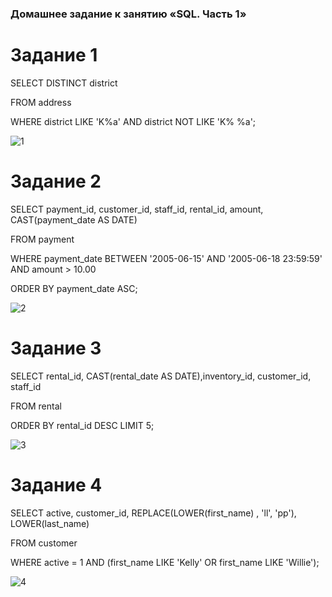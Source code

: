 ### Домашнее задание к занятию «SQL. Часть 1»

# Задание 1

SELECT DISTINCT district

FROM address

WHERE district LIKE 'K%a' AND district NOT LIKE 'K% %a';

![1](https://github.com/Niko1a/lebedev/assets/110035244/22ad5c25-e4c5-4872-83f1-2e9ee6009711)

# Задание 2

SELECT payment_id, customer_id, staff_id, rental_id, amount, CAST(payment_date AS DATE)

FROM payment

WHERE payment_date BETWEEN  '2005-06-15' AND '2005-06-18 23:59:59' AND amount > 10.00

ORDER BY payment_date  ASC;

![2](https://github.com/Niko1a/lebedev/assets/110035244/25e40e01-2f3d-4f07-a964-92d0115fdee0)

# Задание 3

SELECT rental_id, CAST(rental_date AS DATE),inventory_id, customer_id, staff_id 

FROM rental

ORDER BY rental_id DESC LIMIT 5;

![3](https://github.com/Niko1a/lebedev/assets/110035244/ad26e59a-60dc-456d-ba82-e2c02b48462d)


# Задание 4

SELECT active, customer_id, REPLACE(LOWER(first_name) , 'll', 'pp'), LOWER(last_name)

FROM customer

WHERE active = 1 AND (first_name LIKE 'Kelly' OR first_name  LIKE 'Willie');

![4](https://github.com/Niko1a/lebedev/assets/110035244/7a7ab034-50d1-4256-88ab-fb4d497a175a)

















